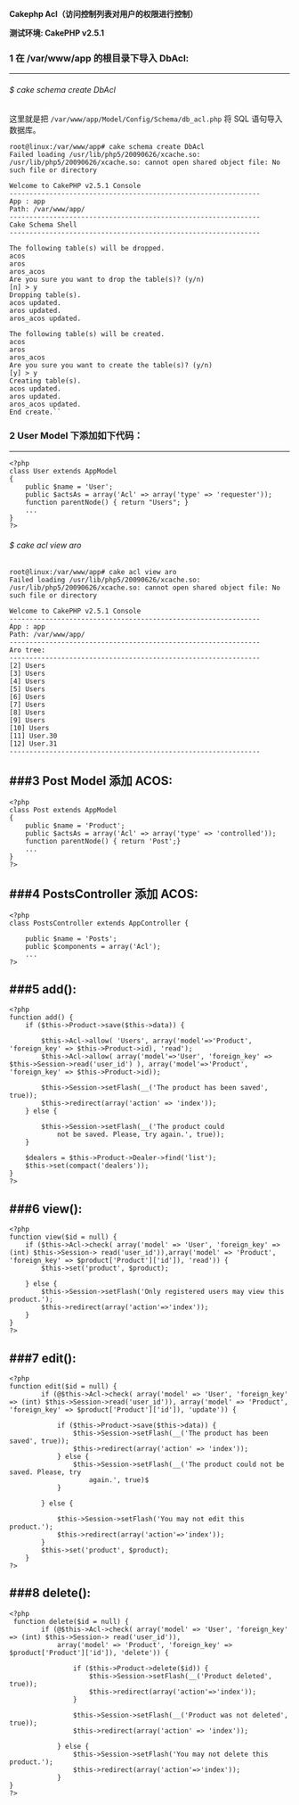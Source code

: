 **Cakephp Acl（访问控制列表对用户的权限进行控制）**

**测试环境: CakePHP v2.5.1**

### 1 在 /var/www/app 的根目录下导入 DbAcl:
------------------------------------------

###### $ cake schema create DbAcl

这里就是把 ``/var/www/app/Model/Config/Schema/db_acl.php`` 将 SQL 语句导入数据库。


    root@linux:/var/www/app# cake schema create DbAcl
    Failed loading /usr/lib/php5/20090626/xcache.so:  /usr/lib/php5/20090626/xcache.so: cannot open shared object file: No such file or directory

    Welcome to CakePHP v2.5.1 Console
    ---------------------------------------------------------------
    App : app
    Path: /var/www/app/
    ---------------------------------------------------------------
    Cake Schema Shell
    ---------------------------------------------------------------

    The following table(s) will be dropped.
    acos
    aros
    aros_acos
    Are you sure you want to drop the table(s)? (y/n)
    [n] > y
    Dropping table(s).
    acos updated.
    aros updated.
    aros_acos updated.

    The following table(s) will be created.
    acos
    aros
    aros_acos
    Are you sure you want to create the table(s)? (y/n)
    [y] > y
    Creating table(s).
    acos updated.
    aros updated.
    aros_acos updated.
    End create.``



### 2 User Model 下添加如下代码：
-------------------------------

    <?php
    class User extends AppModel
    {
        public $name = 'User';
        public $actsAs = array('Acl' => array('type' => 'requester'));
        function parentNode() { return "Users"; }
        ...
    }
    ?>

###### $ cake acl view aro 

    root@linux:/var/www/app# cake acl view aro
    Failed loading /usr/lib/php5/20090626/xcache.so: /usr/lib/php5/20090626/xcache.so: cannot open shared object file: No such file or directory

    Welcome to CakePHP v2.5.1 Console
    ---------------------------------------------------------------
    App : app
    Path: /var/www/app/
    ---------------------------------------------------------------
    Aro tree:
    ---------------------------------------------------------------
    [2] Users
    [3] Users
    [4] Users
    [5] Users
    [6] Users
    [7] Users
    [8] Users
    [9] Users
    [10] Users
    [11] User.30
    [12] User.31
    ---------------------------------------------------------------

###3 Post Model 添加 ACOS:
--------------------------

    <?php
    class Post extends AppModel
    {
        public $name = 'Product';
        public $actsAs = array('Acl' => array('type' => 'controlled'));
        function parentNode() { return 'Post';}
        ...
    }
    ?>

###4 PostsController 添加 ACOS:
------------------------------

    <?php
    class PostsController extends AppController {

        public $name = 'Posts';
        public $components = array('Acl');
        ...
    ?>

###5 add():
--------

    <?php
    function add() {
        if ($this->Product->save($this->data)) {

            $this->Acl->allow( 'Users', array('model'=>'Product', 'foreign_key' => $this->Product->id), 'read');
            $this->Acl->allow( array('model'=>'User', 'foreign_key' => $this->Session->read('user_id') ), array('model'=>'Product', 'foreign_key' => $this->Product->id));

            $this->Session->setFlash(__('The product has been saved', true));
            $this->redirect(array('action' => 'index'));
        } else {

            $this->Session->setFlash(__('The product could 
                not be saved. Please, try again.', true));
        }

        $dealers = $this->Product->Dealer->find('list');
        $this->set(compact('dealers'));
    }
    ?>

###6 view():
---------

    <?php
    function view($id = null) {
        if ($this->Acl->check( array('model' => 'User', 'foreign_key' => (int) $this->Session-> read('user_id')),array('model' => 'Product', 'foreign_key' => $product['Product']['id']), 'read')) {
            $this->set('product', $product);

        } else {
            $this->Session->setFlash('Only registered users may view this product.');
            $this->redirect(array('action'=>'index'));
        }
    }
    ?>

###7 edit():
---------

    <?php
    function edit($id = null) {  
            if (@$this->Acl->check( array('model' => 'User', 'foreign_key' => (int) $this->Session->read('user_id')), array('model' => 'Product', 'foreign_key' => $product['Product']['id']), 'update')) {

                if ($this->Product->save($this->data)) {
                    $this->Session->setFlash(__('The product has been saved', true));
                    $this->redirect(array('action' => 'index'));
                } else {
                    $this->Session->setFlash(__('The product could not be saved. Please, try
                        again.', true)$
                }

            } else {

                $this->Session->setFlash('You may not edit this product.');
                $this->redirect(array('action'=>'index'));
            }
            $this->set('product', $product);
        }
    ?>

###8 delete():
-----------

    <?php
     function delete($id = null) {
            if (@$this->Acl->check( array('model' => 'User', 'foreign_key' => (int) $this->Session-> read('user_id')),
                array('model' => 'Product', 'foreign_key' => $product['Product']['id']), 'delete')) {

                    if ($this->Product->delete($id)) {
                        $this->Session->setFlash(__('Product deleted', true));
                        $this->redirect(array('action'=>'index'));
                    }

                    $this->Session->setFlash(__('Product was not deleted', true));
                    $this->redirect(array('action' => 'index'));

                } else {
                    $this->Session->setFlash('You may not delete this product.');
                    $this->redirect(array('action'=>'index'));
                }
    }
    ?>
